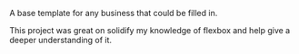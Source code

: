A base template for any business that could be filled in.

This project was great on solidify my knowledge of flexbox and help give a deeper understanding of it.
